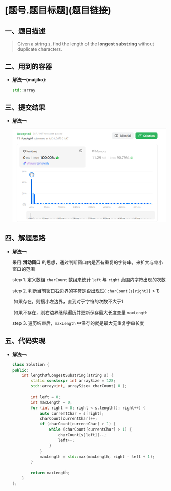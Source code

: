 # \[题号.题目标题\]\(题目链接\)

## 一、题目描述
>Given a string `s`, find the length of the **longest** **substring** without duplicate characters.

## 二、用到的容器

- **解法一(maijiko):**

    ``` c++
    std::array
    ```

## 三、提交结果

- **解法一:**

    ![解法一](pics/solution_1_pass.png)

## 四、解题思路

- **解法一:**

    采用 **滑动窗口** 的思想，通过判断窗口内是否有重复的字符串，来扩大与缩小窗口的范围
    
    step 1. 定义数组 `charCount` 数组来统计 `left` 与 `right` 范围内字符出现的次数
    
    step 2. 判断当前窗口右边界的字符是否出现过( `charCount[s[right]]` > 1)
    
    ​	如果存在，则搜小左边界，直到对于字符的次数不大于1
    
    ​	如果不存在，则右边界继续遍历并更新保存最大长度变量 `maxLength`
    
    step 3. 遍历结束后，`maxLength` 中保存的就是最大无重复字串长度

## 五、代码实现

- **解法一:**

    ``` c++
    class Solution {
    public:
        int lengthOfLongestSubstring(string s) {
            static constexpr int arraySize = 128;
            std::array<int, arraySize> charCount{ 0 };
    
            int left = 0;
            int maxLength = 0;
            for (int right = 0; right < s.length(); right++) {
                auto currentChar = s[right];
                charCount[currentChar]++;
                if (charCount[currentChar] > 1) {
                    while (charCount[currentChar] > 1) {
                        charCount[s[left]]--;
                        left++;
                    }
                }
                maxLength = std::max(maxLength, right - left + 1);
            }
    
            return maxLength;
        }
    };
    ```